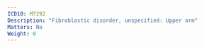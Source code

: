 ```yaml
---
ICD10: M7292
Description: "Fibroblastic disorder, unspecified: Upper arm"
Matters: No
Weight: 0
---
```


